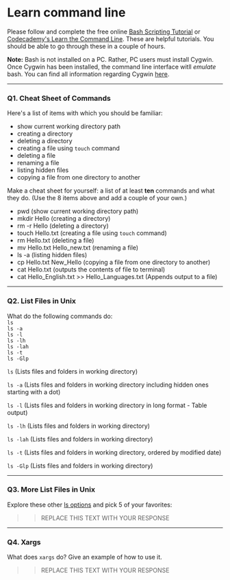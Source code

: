 # Learn command line

Please follow and complete the free online [Bash Scripting Tutorial](https://ryanstutorials.net/bash-scripting-tutorial/) or [Codecademy's Learn the Command Line](https://www.codecademy.com/learn/learn-the-command-line). These are helpful tutorials. You should be able to go through these in a couple of hours.

**Note:** Bash is not installed on a PC. Rather, PC users must install Cygwin. Once Cygwin has been installed, the command line interface witll _emulate_ bash. You can find all information regarding Cygwin [here](https://www.cygwin.com/).

---

### Q1.  Cheat Sheet of Commands  

Here's a list of items with which you should be familiar:  
* show current working directory path
* creating a directory
* deleting a directory
* creating a file using `touch` command
* deleting a file
* renaming a file
* listing hidden files
* copying a file from one directory to another

Make a cheat sheet for yourself: a list of at least **ten** commands and what they do.  (Use the 8 items above and add a couple of your own.)  

* pwd (show current working directory path)
* mkdir Hello (creating a directory)
* rm -r Hello (deleting a directory)
* touch Hello.txt (creating a file using `touch` command)
* rm Hello.txt (deleting a file)
* mv Hello.txt Hello_new.txt (renaming a file)
* ls -a (listing hidden files)
* cp Hello.txt New_Hello (copying a file from one directory to another)
* cat Hello.txt (outputs the contents of file to terminal)
* cat Hello_English.txt >> Hello_Languages.txt (Appends output to a file)

---

### Q2.  List Files in Unix   

What do the following commands do:  
`ls`  
`ls -a`  
`ls -l`  
`ls -lh`  
`ls -lah`  
`ls -t`  
`ls -Glp`  

`ls` (Lists files and folders in working directory)

`ls -a` (Lists files and folders in working directory including hidden ones starting with a dot) 

`ls -l` (Lists files and folders in working directory in long format - Table output) 

`ls -lh` (Lists files and folders in working directory) 

`ls -lah` (Lists files and folders in working directory) 

`ls -t` (Lists files and folders in working directory, ordered by modified date) 

`ls -Glp` (Lists files and folders in working directory)

---

### Q3.  More List Files in Unix  

Explore these other [ls options](http://www.techonthenet.com/unix/basic/ls.php) and pick 5 of your favorites:

> > REPLACE THIS TEXT WITH YOUR RESPONSE

---

### Q4.  Xargs   

What does `xargs` do? Give an example of how to use it.

> > REPLACE THIS TEXT WITH YOUR RESPONSE
